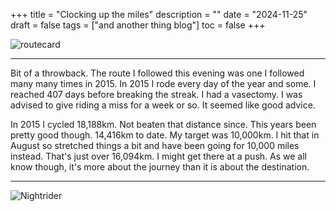+++
title = "Clocking up the miles"
description = ""
date = "2024-11-25"
draft = false
tags = ["and another thing blog"]
toc = false
+++

![routecard](https://i.ibb.co/fF6WVFZ/Throwback.png)

---

Bit of a throwback. The route I followed this evening was one I followed many many times in 2015. In 2015 I rode every day of the year and some. I reached 407 days before breaking the streak. I had a vasectomy. I was advised to give riding a miss for a week or so. It seemed like good advice. 

In 2015 I cycled 18,188km. Not beaten that distance since. This years been pretty good though. 14,416km to date. My target was 10,000km. I hit that in August so stretched things a bit and have been going for 10,000 miles instead. That's just over 16,094km. I might get there at a push. As we all know though, it's more about the journey than it is about the destination. 

---

![Nightrider](https://i.ibb.co/Jrj4sPX/Night-Rider.jpg)